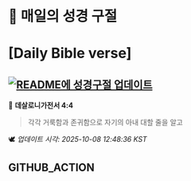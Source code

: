 # 🙏 매일의 성경 구절
# [Daily Bible verse]
## [![README에 성경구절 업데이트](https://github.com/DONGSUKA/first_test/actions/workflows/update-readme-bible.yml/badge.svg)](https://github.com/DONGSUKA/first_test/actions/workflows/update-readme-bible.yml)
<!-- START_BIBLE_VERSE -->
📖 **데살로니가전서 4:4**
> 각각 거룩함과 존귀함으로 자기의 아내 대할 줄을 알고

🕊️ _업데이트 시각: 2025-10-08 12:48:36 KST_
  <!-- END_BIBLE_VERSE -->
## GITHUB_ACTION
